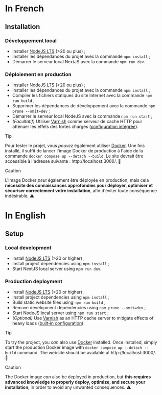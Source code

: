 # In French

## Installation

### Développement local

- Installer [NodeJS LTS](https://nodejs.org/) (>20 ou plus) ;
- Installer les dépendances du projet avec la commande `npm install` ;
- Démarrer le serveur local NextJS avec la commande `npm run dev`.

### Déploiement en production

- Installer [NodeJS LTS](https://nodejs.org/) (>20 ou plus) ;
- Installer les dépendances du projet avec la commande `npm install` ;
- Compiler les fichiers statiques du site Internet avec la commande `npm run build` ;
- Supprimer les dépendances de développement avec la commande `npm prune --omit=dev` ;
- Démarrer le serveur local NodeJS avec la commande `npm run start` ;
- *(Facultatif)* Utiliser [Varnish](https://varnish-cache.org/) comme serveur de cache HTTP pour atténuer les effets des fortes charges ([configuration intégrée](https://github.com/FlorianLeChat/Portfolio/blob/master/docker/default.vcl)).

> [!TIP]
> Pour tester le projet, vous *pouvez* également utiliser [Docker](https://www.docker.com/). Une fois installé, il suffit de lancer l'image Docker de production à l'aide de la commande `docker compose up --detach --build`. Le site devrait être accessible à l'adresse suivante : http://localhost:3000/. 🐳

> [!CAUTION]
> L'image Docker *peut* également être déployée en production, mais cela **nécessite des connaissances approfondies pour déployer, optimiser et sécuriser correctement votre installation**, afin d'éviter toute conséquence indésirable. ⚠️

# In English

## Setup

### Local development

- Install [NodeJS LTS](https://nodejs.org/) (>20 or higher) ;
- Install project dependencies using `npm install` ;
- Start NextJS local server using `npm run dev`.

### Production deployment

- Install [NodeJS LTS](https://nodejs.org/) (>20 or higher) ;
- Install project dependencies using `npm install` ;
- Build static website files using `npm run build` ;
- Remove development dependencies using `npm prune --omit=dev` ;
- Start NodeJS local server using `npm run start` ;
- *(Optional)* Use [Varnish](https://varnish-cache.org/) as an HTTP cache server to mitigate effects of heavy loads ([built-in configuration](https://github.com/FlorianLeChat/Portfolio/blob/master/docker/default.vcl)).

> [!TIP]
> To try the project, you *can* also use [Docker](https://www.docker.com/) installed. Once installed, simply start the production Docker image with `docker compose up --detach --build` command. The website should be available at http://localhost:3000/. 🐳

> [!CAUTION]
> The Docker image *can* also be deployed in production, but **this requires advanced knowledge to properly deploy, optimize, and secure your installation**, in order to avoid any unwanted consequences. ⚠️